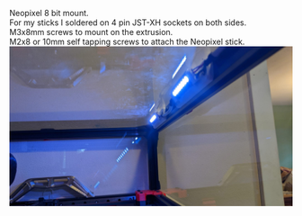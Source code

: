 Neopixel 8 bit mount.       
For my sticks I soldered on 4 pin JST-XH sockets on both sides.      
M3x8mm screws to mount on the extrusion.      
M2x8 or 10mm self tapping screws to attach the Neopixel stick.      
![Lights on](https://github.com/Polar-Ted/STL-Files/blob/main/Neopixel_8_bit_mount/lights_on.jpg)
